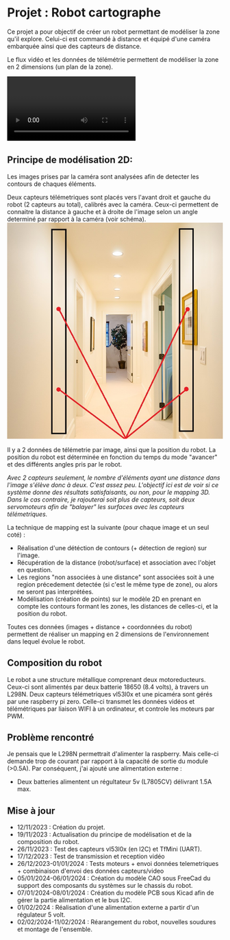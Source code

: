 # Projet : Robot cartographe

Ce projet a pour objectif de créer un robot permettant de modéliser la zone qu'il explore.
Celui-ci est commandé à distance et équipé d'une caméra embarquée ainsi que des capteurs de distance.

Le flux vidéo et les données de télémétrie permettent de modéliser la zone en 2 dimensions (un plan de la zone).


![Vidéo présentation projet](images/Projet_Bouquet.mp4)


## Principe de modélisation 2D: 

Les images prises par la caméra sont analysées afin de detecter les contours de chaques éléments.

Deux capteurs télémetriques sont placés vers l'avant droit et gauche du robot (2 capteurs au total), calibrés avec la caméra. 
Ceux-ci permettent de connaitre la distance à gauche et à droite de l'image selon un angle determiné par rapport à la caméra (voir schéma).
![Schéma capteur télémetrique](images/example_capt.jpg)

Il y a 2 données de télémetrie par image, ainsi que la position du robot.
La position du robot est déterminée en fonction du temps du mode "avancer" et des différents angles pris par le robot.

*Avec 2 capteurs seulement, le nombre d'éléments ayant une distance dans l'image s'élève donc à deux. C'est assez peu.*
*L'objectif ici est de voir si ce système donne des résultats satisfaisants, ou non, pour le mapping 3D.*
*Dans le cas contraire, je rajouterai soit plus de capteurs, soit deux servomoteurs afin de "balayer" les surfaces avec les capteurs télémetriques.*

La technique de mapping est la suivante (pour chaque image et un seul coté) :
* Réalisation d'une détéction de contours (+ détection de region) sur l'image.
* Récupération de la distance (robot/surface) et association avec l'objet en question.
* Les regions "non associées à une distance" sont associées soit à une region précedement detectée (si c'est le même type de zone), ou alors ne seront pas interprétées.
* Modélisation (création de points) sur le modèle 2D en prenant en compte les contours formant les zones, les distances de celles-ci, et la position du robot.


Toutes ces données (images + distance + coordonnées du robot) permettent de réaliser un mapping en 2 dimensions de l'environnement dans lequel évolue le robot.


## Composition du robot

Le robot a une structure métallique comprenant deux motoreducteurs. Ceux-ci sont alimentés par deux batterie 18650 (8.4 volts), à travers un L298N.
Deux capteurs télémetriques vl53l0x et une picaméra sont gérés par une raspberry pi zero.
Celle-ci transmet les données vidéos et télémétriques par liaison WIFI à un ordinateur, et controle les moteurs par PWM.


## Problème rencontré

Je pensais que le L298N permettrait d'alimenter la raspberry. Mais celle-ci demande trop de courant par rapport à la capacité de sortie du module (>0.5A).
Par conséquent, j'ai ajouté une alimentation externe : 
* Deux batteries alimentent un régultateur 5v (L7805CV) délivrant 1.5A max.


## Mise à jour 
* 12/11/2023 : Création du projet.
* 19/11/2023 : Actualisation du principe de modélisation et de la composition du robot.
* 26/11/2023 : Test des capteurs vl53l0x (en I2C) et TfMini (UART).
* 17/12/2023 : Test de transmission et reception vidéo
* 26/12/2023-01/01/2024 : Tests moteurs + envoi données telemetriques + combinaison d'envoi des données capteurs/video 
* 05/01/2024-06/01/2024 : Création du modèle CAO sous FreeCad du support des composants du systèmes sur le chassis du robot.
* 07/01/2024-08/01/2024 : Création du modèle PCB sous Kicad afin de gérer la partie alimentation et le bus I2C.
* 01/02/2024 : Réalisation d'une alimentation externe a partir d'un régulateur 5 volt.
* 02/02/2024-11/02/2024 : Réarangement du robot, nouvelles soudures et montage de l'ensemble. 
